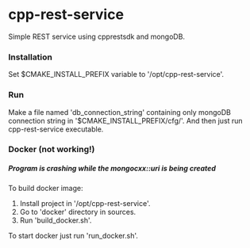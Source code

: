 # cpp-rest-service
Simple REST service using cpprestsdk and mongoDB.

### Installation
Set $CMAKE_INSTALL_PREFIX variable to '/opt/cpp-rest-service'.

### Run
Make a file named 'db_connection_string' containing only mongoDB connection string in '$CMAKE_INSTALL_PREFIX/cfg/'.
And then just run cpp-rest-service executable.

### Docker (not working!)
##### Program is crashing while the mongocxx::uri is being created

To build docker image:
1. Install project in '/opt/cpp-rest-service'.
2. Go to 'docker' directory in sources.
3. Run 'build_docker.sh'.

To start docker just run 'run_docker.sh'.



